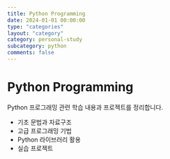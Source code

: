 ```yaml
---
title: Python Programming
date: 2024-01-01 00:00:00
type: "categories"
layout: "category"
category: personal-study
subcategory: python
comments: false
---
```


# Python Programming

Python 프로그래밍 관련 학습 내용과 프로젝트를 정리합니다.

- 기초 문법과 자료구조
- 고급 프로그래밍 기법
- Python 라이브러리 활용
- 실습 프로젝트 